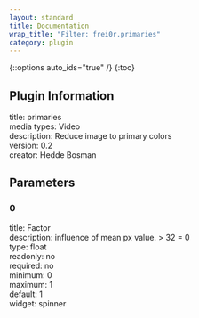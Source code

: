```yaml
---
layout: standard
title: Documentation
wrap_title: "Filter: frei0r.primaries"
category: plugin
---
```

{::options auto_ids="true" /}
{:toc}

## Plugin Information

title: primaries  
media types:
Video  
description: Reduce image to primary colors  
version: 0.2  
creator: Hedde Bosman  

## Parameters

### 0

title: Factor    
description:
influence of mean px value. &gt; 32 = 0  
type: float  
readonly: no  
required: no  
minimum: 0  
maximum: 1  
default: 1  
widget: spinner  

